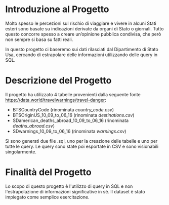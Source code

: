 # Introduzione al Progetto

Molto spesso le percezioni sul rischio di viaggiare e vivere in alcuni Stati esteri sono basate su indicazioni derivate da organi di Stato o giornali. 
Tutto questo concorre spesso a creare un’opinione pubblica condivisa, che però non sempre si basa su fatti reali. 

In questo progetto ci baseremo sui dati rilasciati dal Dipartimento di Stato Usa, cercando di estrapolare delle informazioni utilizzando delle query in SQL.

# Descrizione del Progetto

Il progetto ha utilizzato 4 tabelle provenienti dalla seguente fonte https://data.world/travelwarnings/travel-danger:
- BTSCountryCode (rinominata *country_code.csv*)
- BTSOriginUS_10_09_to_06_16 (rinominata *destinations.csv*)
- SDamerican_deaths_abroad_10_09_to_06_16 (rinominata *deaths_abroad.csv*)
- SDwarnings_10_09_to_06_16 (rinominata *warnings.csv*)

Si sono generati due file .sql, uno per la creazione delle tabelle e uno per tutte le query.
Le query sono state poi esportate in CSV e sono visionabili singolarmente. 

# Finalità del Progetto

Lo scopo di questo progetto è l'utilizzo di query in SQL e non l'estrapolazione di informazioni significative in sé. 
Il dataset è stato impiegato come semplice esercitazione.
